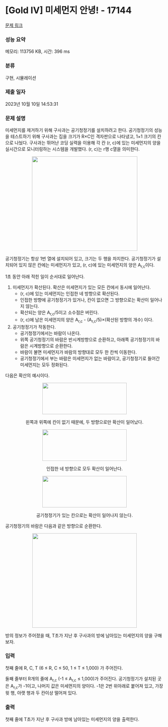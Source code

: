 # [Gold IV] 미세먼지 안녕! - 17144 

[문제 링크](https://www.acmicpc.net/problem/17144) 

### 성능 요약

메모리: 113756 KB, 시간: 396 ms

### 분류

구현, 시뮬레이션

### 제출 일자

2023년 10월 10일 14:53:31

### 문제 설명

<p>미세먼지를 제거하기 위해 구사과는 공기청정기를 설치하려고 한다. 공기청정기의 성능을 테스트하기 위해 구사과는 집을 크기가 R×C인 격자판으로 나타냈고, 1×1 크기의 칸으로 나눴다. 구사과는 뛰어난 코딩 실력을 이용해 각 칸 (r, c)에 있는 미세먼지의 양을 실시간으로 모니터링하는 시스템을 개발했다. (r, c)는 r행 c열을 의미한다.</p>

<p style="text-align: center;"><img alt="" src="https://upload.acmicpc.net/75d322ad-5a89-4301-b3a7-403fce0ff966/-/preview/" style="width: 335px; height: 300px;"></p>

<p>공기청정기는 항상 1번 열에 설치되어 있고, 크기는 두 행을 차지한다. 공기청정기가 설치되어 있지 않은 칸에는 미세먼지가 있고, (r, c)에 있는 미세먼지의 양은 A<sub>r,c</sub>이다.</p>

<p>1초 동안 아래 적힌 일이 순서대로 일어난다.</p>

<ol>
	<li>미세먼지가 확산된다. 확산은 미세먼지가 있는 모든 칸에서 동시에 일어난다.
	<ul>
		<li>(r, c)에 있는 미세먼지는 인접한 네 방향으로 확산된다.</li>
		<li>인접한 방향에 공기청정기가 있거나, 칸이 없으면 그 방향으로는 확산이 일어나지 않는다.</li>
		<li>확산되는 양은 A<sub>r,c</sub>/5이고 소수점은 버린다.</li>
		<li>(r, c)에 남은 미세먼지의 양은 A<sub>r,c</sub> - (A<sub>r,c</sub>/5)×(확산된 방향의 개수) 이다.</li>
	</ul>
	</li>
	<li>공기청정기가 작동한다.
	<ul>
		<li>공기청정기에서는 바람이 나온다.</li>
		<li>위쪽 공기청정기의 바람은 반시계방향으로 순환하고, 아래쪽 공기청정기의 바람은 시계방향으로 순환한다.</li>
		<li>바람이 불면 미세먼지가 바람의 방향대로 모두 한 칸씩 이동한다.</li>
		<li>공기청정기에서 부는 바람은 미세먼지가 없는 바람이고, 공기청정기로 들어간 미세먼지는 모두 정화된다.</li>
	</ul>
	</li>
</ol>

<p>다음은 확산의 예시이다.</p>

<p style="text-align: center;"><img alt="" src="https://upload.acmicpc.net/7b0d9d57-1296-44cd-8951-4135d27f9446/-/preview/" style="width: 268px; height: 100px;"></p>

<p style="text-align: center;">왼쪽과 위쪽에 칸이 없기 때문에, 두 방향으로만 확산이 일어났다.</p>

<p style="text-align: center;"><img alt="" src="https://upload.acmicpc.net/cebebfa9-0056-45f1-b705-75b035888085/-/preview/" style="width: 268px; height: 100px;"></p>

<p style="text-align: center;">인접한 네 방향으로 모두 확산이 일어난다.</p>

<p style="text-align: center;"><img alt="" src="https://upload.acmicpc.net/1ed0d2e9-9767-4b94-bbde-0e1d6a2d52ff/-/preview/" style="width: 268px; height: 100px;"></p>

<p style="text-align: center;">공기청정기가 있는 칸으로는 확산이 일어나지 않는다.</p>

<p>공기청정기의 바람은 다음과 같은 방향으로 순환한다.</p>

<p style="text-align: center;"><img alt="" src="https://upload.acmicpc.net/94466937-96c7-4f25-9804-530ebd554a59/-/preview/" style="width: 332px; height: 300px;"></p>

<p>방의 정보가 주어졌을 때, T초가 지난 후 구사과의 방에 남아있는 미세먼지의 양을 구해보자.</p>

### 입력 

 <p>첫째 줄에 R, C, T (6 ≤ R, C ≤ 50, 1 ≤ T ≤ 1,000) 가 주어진다.</p>

<p>둘째 줄부터 R개의 줄에 A<sub>r,c</sub> (-1 ≤ A<sub>r,c</sub> ≤ 1,000)가 주어진다. 공기청정기가 설치된 곳은 A<sub>r,c</sub>가 -1이고, 나머지 값은 미세먼지의 양이다. -1은 2번 위아래로 붙어져 있고, 가장 윗 행, 아랫 행과 두 칸이상 떨어져 있다.</p>

### 출력 

 <p>첫째 줄에 T초가 지난 후 구사과 방에 남아있는 미세먼지의 양을 출력한다.</p>

